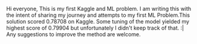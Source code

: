 
Hi everyone,
This is my first Kaggle and ML problem. I am writing this with the intent of sharing my journey and attempts to my first ML Problem.This solution scored 0.78708 on Kaggle. Some tuning of the model yielded my highest score of 0.79904 but unfortunately I didn't keep track of that. :| <br>
Any suggestions to improve the method are welcome.
